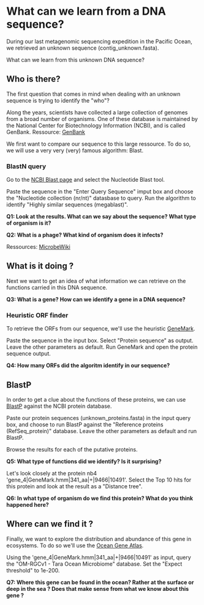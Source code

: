 # What can we learn from a DNA sequence?
During our last metagenomic sequencing expedition in the Pacific Ocean, we retrieved an unknown sequence (contig_unknown.fasta).

What can we learn from this unknown DNA sequence?

## Who is there?
The first question that comes in mind when dealing with an unknown sequence is trying to identify the "who"?

Along the years, scientists have collected a large collection of genomes from a broad number of organisms. 
One of these database is maintained by the National Center for Biotechnology Information (NCBI), and is called GenBank. 
Ressource: [GenBank](https://www.ncbi.nlm.nih.gov/genbank/)

We first want to compare our sequence to this large ressource. To do so, we will use a very very (very) famous algorithm: Blast.

### BlastN query
Go to the [NCBI Blast page](https://blast.ncbi.nlm.nih.gov/Blast.cgi) and select the Nucleotide Blast tool.

Paste the sequence in the "Enter Query Sequence" imput box and choose the "Nucleotide collection (nr/nt)" datasbase to query. Run the algorithm to identify "Highly similar sequences (megablast)".

**Q1: Look at the results. What can we say about the sequence? What type of organism is it?**

**Q2: What is a phage? What kind of organism does it infects?**

Ressources: [MicrobeWiki](https://microbewiki.kenyon.edu/index.php/MicrobeWiki)

## What is it doing ?

Next we want to get an idea of what information we can retrieve on the functions carried in this DNA sequence. 

**Q3: What is a gene? How can we identify a gene in a DNA sequence?**

### Heuristic ORF finder

To retrieve the ORFs from our sequence, we'll use the heuristic [GeneMark](http://opal.biology.gatech.edu/GeneMark/heuristic_gmhmmp.cgi).

Paste the sequence in the input box. Select "Protein sequence" as output. Leave the other parameters as default. Run GeneMark and open the protein sequence output.

**Q4: How many ORFs did the algoritm identify in our sequence?**

## BlastP

In order to get a clue about the functions of these proteins, we can use [BlastP](https://blast.ncbi.nlm.nih.gov/Blast.cgi?PAGE=Proteins) against the NCBI protein database.

Paste our protein sequences (unknown_proteins.fasta) in the input query box, and choose to run BlastP against the "Reference proteins (RefSeq_protein)" database. Leave the other parameters as default and run BlastP.

Browse the results for each of the putative proteins.

**Q5: What type of functions did we identify? Is it surprising?**

Let's look closely at the protein nb4 'gene_4|GeneMark.hmm|341_aa|+|9466|10491'. Select the Top 10 hits for this protein and look at the result as a "Distance tree".

**Q6: In what type of organism do we find this protein? What do you think happened here?**

## Where can we find it ?

Finally, we want to explore the distribution and abundance of this gene in ecosystems. To do so we'll use the [Ocean Gene Atlas](http://tara-oceans.mio.osupytheas.fr/ocean-gene-atlas/).

Using the 'gene_4|GeneMark.hmm|341_aa|+|9466|10491' as input, query the "OM-RGCv1 - Tara Ocean Microbiome" database. Set the "Expect threshold" to 1e-200.

**Q7: Where this gene can be found in the ocean? Rather at the surface or deep in the sea ? Does that make sense from what we know about this gene ?**





